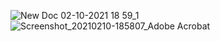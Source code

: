 ![New Doc 02-10-2021 18 59_1](https://user-images.githubusercontent.com/58425689/107515019-898dae00-6bd2-11eb-9f89-28a11698cb79.jpg)
![Screenshot_20210210-185807_Adobe Acrobat](https://user-images.githubusercontent.com/58425689/107515024-8abedb00-6bd2-11eb-81f9-14cab88e284e.jpg)
